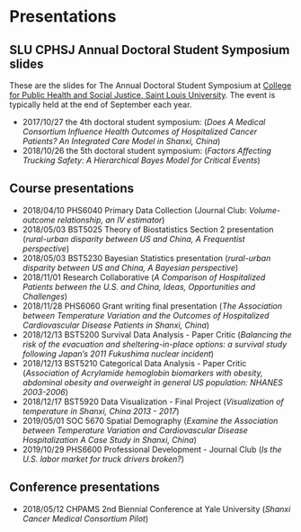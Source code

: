 # Presentations

## SLU CPHSJ Annual Doctoral Student Symposium slides
These are the slides for The Annual Doctoral Student Symposium at [College for Public Health and Social Justice, Saint Louis University](https://www.slu.edu/public-health-social-justice). The event is typically held at the end of September each year.

- 2017/10/27 the 4th doctoral student symposium: (*Does A Medical Consortium Influence Health Outcomes of Hospitalized Cancer Patients? An Integrated Care Model in Shanxi, China*)
- 2018/10/26 the 5th doctoral student symposium: (*Factors Affecting Trucking Safety: A Hierarchical Bayes Model for Critical Events*)

## Course presentations
- 2018/04/10 PHS6040 Primary Data Collection (Journal Club: *Volume-outcome relationship, an IV estimator*)
- 2018/05/03 BST5025 Theory of Biostatistics Section 2 presentation (*rural-urban disparity between US and China, A Frequentist perspective*)
- 2018/05/03 BST5230 Bayesian Statistics presentation (*rural-urban disparity between US and China, A Bayesian perspective*)
- 2018/11/01 Research Collaborative (*A Comparison of Hospitalized Patients between the U.S. and China, Ideas, Opportunities and Challenges*)
- 2018/11/28 PHS6060 Grant writing final presentation (*The Association between Temperature Variation and the Outcomes of Hospitalized Cardiovascular Disease Patients in Shanxi, China*)
- 2018/12/13 BST5200 Survival Data Analysis - Paper Critic (*Balancing the risk of the evacuation and sheltering-in-place options: a survival study following Japan’s 2011 Fukushima nuclear incident*)
- 2018/12/13 BST5210 Categorical Data Analysis - Paper Critic (*Association of Acrylamide hemoglobin biomarkers with obesity, abdominal obesity and overweight in general US population: NHANES 2003-2006*)
- 2018/12/17 BST5920 Data Visualization - Final Project (*Visualization of temperature in Shanxi, China 2013 - 2017*)
- 2019/05/01 SOC 5670 Spatial Demography (*Examine the Association between Temperature Variation and Cardiovascular Disease Hospitalization A Case Study in Shanxi, China*)
- 2019/10/29 PHS6600 Professional Development - Journal Club (*Is the U.S. labor market for truck drivers broken?*)

## Conference presentations
- 2018/05/12 CHPAMS 2nd Biennial Conference at Yale University (*Shanxi Cancer Medical Consortium Pilot*)
